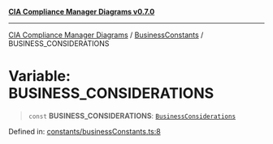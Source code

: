 [**CIA Compliance Manager Diagrams v0.7.0**](../../../README.md)

***

[CIA Compliance Manager Diagrams](../../../globals.md) / [BusinessConstants](../README.md) / BUSINESS\_CONSIDERATIONS

# Variable: BUSINESS\_CONSIDERATIONS

> `const` **BUSINESS\_CONSIDERATIONS**: [`BusinessConsiderations`](../../../interfaces/BusinessConsiderations.md)

Defined in: [constants/businessConstants.ts:8](https://github.com/Hack23/cia-compliance-manager/blob/a904e43458f81faf7066f9da9fc149cc9f6e236d/src/constants/businessConstants.ts#L8)
